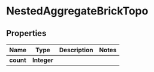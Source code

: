 

# NestedAggregateBrickTopo


## Properties

Name | Type | Description | Notes
------------ | ------------- | ------------- | -------------
**count** | **Integer** |  | 



